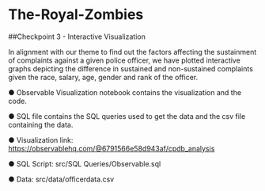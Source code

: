 # The-Royal-Zombies

##Checkpoint 3 - Interactive Visualization

In alignment with our theme to find out the factors affecting the sustainment of
complaints against a given police officer, we have plotted interactive graphs
depicting the difference in sustained and non-sustained complaints given the race,
salary, age, gender and rank of the officer.

● Observable Visualization notebook contains the visualization and the code.

● SQL file contains the SQL queries used to get the data and the csv file
containing the data.

● Visualization link: https://observablehq.com/@6791566e58d943af/cpdb_analysis

● SQL Script: src/SQL Queries/Observable.sql

● Data: src/data/officerdata.csv
